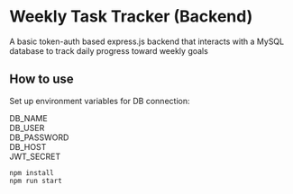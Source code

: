 # Weekly Task Tracker (Backend)
A basic token-auth based express.js backend that interacts with a MySQL database to track daily progress toward weekly goals

## How to use
Set up environment variables for DB connection:

DB_NAME\
DB_USER\
DB_PASSWORD\
DB_HOST\
JWT_SECRET

```npm
npm install
npm run start
```
